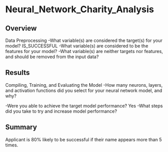 # Neural_Network_Charity_Analysis

## Overview
Data Preprocessing
    -What variable(s) are considered the target(s) for your model?
    IS_SUCCESSFUL
    -What variable(s) are considered to be the features for your model?
   -What variable(s) are neither targets nor features, and should be removed from the input data?

## Results
Compiling, Training, and Evaluating the Model
   -How many neurons, layers, and activation functions did you select for your neural network model, and why?
  
   -Were you able to achieve the target model performance?
  Yes
   -What steps did you take to try and increase model performance?
  
## Summary
Applicant is 80% likely to be successful if their name appears more than 5 times.
